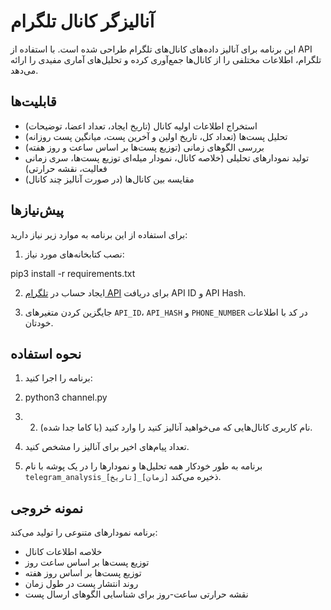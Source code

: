 # آنالیزگر کانال تلگرام

این برنامه برای آنالیز داده‌های کانال‌های تلگرام طراحی شده است. با استفاده از API تلگرام، اطلاعات مختلفی را از کانال‌ها جمع‌آوری کرده و تحلیل‌های آماری مفیدی را ارائه می‌دهد.

## قابلیت‌ها

- استخراج اطلاعات اولیه کانال (تاریخ ایجاد، تعداد اعضا، توضیحات)
- تحلیل پست‌ها (تعداد کل، تاریخ اولین و آخرین پست، میانگین پست روزانه)
- بررسی الگوهای زمانی (توزیع پست‌ها بر اساس ساعت و روز هفته)
- تولید نمودارهای تحلیلی (خلاصه کانال، نمودار میله‌ای توزیع پست‌ها، سری زمانی فعالیت، نقشه حرارتی)
- مقایسه بین کانال‌ها (در صورت آنالیز چند کانال)

## پیش‌نیازها

برای استفاده از این برنامه به موارد زیر نیاز دارید:

1. نصب کتابخانه‌های مورد نیاز:


pip3 install -r requirements.txt

2. ایجاد حساب در [تلگرام API](https://my.telegram.org/apps) برای دریافت API ID و API Hash.

3. جایگزین کردن متغیرهای `API_ID`، `API_HASH` و `PHONE_NUMBER` در کد با اطلاعات خودتان.

## نحوه استفاده

1. برنامه را اجرا کنید:
2. python3 channel.py
3. 2. نام کاربری کانال‌هایی که می‌خواهید آنالیز کنید را وارد کنید (با کاما جدا شده).

3. تعداد پیام‌های اخیر برای آنالیز را مشخص کنید.

4. برنامه به طور خودکار همه تحلیل‌ها و نمودارها را در یک پوشه با نام `telegram_analysis_[تاریخ]_[زمان]` ذخیره می‌کند.

## نمونه خروجی

برنامه نمودارهای متنوعی را تولید می‌کند:

- خلاصه اطلاعات کانال
- توزیع پست‌ها بر اساس ساعت روز
- توزیع پست‌ها بر اساس روز هفته
- روند انتشار پست در طول زمان
- نقشه حرارتی ساعت-روز برای شناسایی الگوهای ارسال پست
